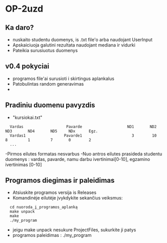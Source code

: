 # OP-2uzd

## Ka daro?
- nuskaito studentu duomenys, is .txt file'o arba naudojant UserInput
- Apskaiciuoja galutini rezultata naudojant mediana ir vidurki
- Pateikia surusiuotus duomenys

## v0.4 pokyciai
- programos file'ai surusioti i skirtingus aplankalus
- Patobulintas random generavimas
-



## Pradiniu duomenu pavyzdis
- "kursiokai.txt"
```shell
  Vardas                   Pavarde                    ND1       ND2       ND3       ND4       ND5     NDx      Egz.
  Vardas1                 Pavarde1                      3        10         8         1         7       0        2
  ...
```
 -Pirmos eilutes formatas nesvarbus
 -Nuo antros eilutes prasideda studentu duomenys : vardas, pavarde, namu darbu ivertinimai[0-10], egzamino ivertinimas [0-10]


## Programos diegimas ir paleidimas
- Atsiuskite programos versija is Releases
- Komandinėje eilutėje įvykdykite sekančius veiksmus:
```shell
  cd nuoroda_į_programos_aplanką
  make unpack
  make
  ./my_program

```
- jeigu make unpack nesukure ProjectFiles, sukurkite ji patys  
- programos paleidimas :   ./my_program

